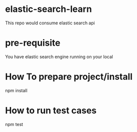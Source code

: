 # elastic-search-learn
This repo would consume elastic search api


# pre-requisite
You have elastic search engine running on your local

# How To prepare project/install 
npm install

# How to run test cases
npm test

